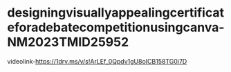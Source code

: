 # designingvisuallyappealingcertificateforadebatecompetitionusingcanva-NM2023TMID25952
videolink-https://1drv.ms/v/s!ArLEf_0Qpdv1gU8oICB158TG0i7D
